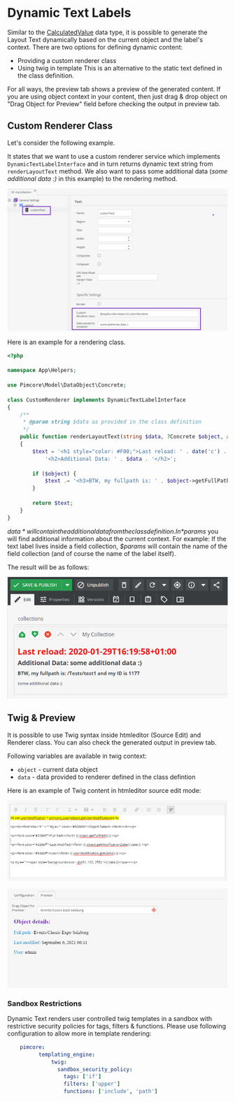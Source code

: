 # Dynamic Text Labels

Similar to the [CalculatedValue](../../../05_Objects/01_Object_Classes/01_Data_Types/10_Calculated_Value_Type.md) data type,
it is possible to generate the Layout Text dynamically based on the current object and the label's context. There are two options for defining dynamic content: 
- Providing a custom renderer class
- Using twig in template
This is an alternative to the static text defined in the class definition.

For all ways, the preview tab shows a preview of the generated content. If you are using object context in your content, then just drag & drop object on "Drag Object for Preview" field before checking the output in preview tab.


## Custom Renderer Class

Let's consider the following example.

It states that we want to use a custom renderer service which implements `DynamicTextLabelInterface` and in turn returns dynamic text string from `renderLayoutText` method. We also want to pass some additional data (*some additional data :)* in this example) to the rendering method.

![Class Definition](../../../img/dynamic_textlabel_1.png)

Here is an example for a rendering class.

```php
<?php

namespace App\Helpers;

use Pimcore\Model\DataObject\Concrete;

class CustomRenderer implements DynamicTextLabelInterface
{
    /**
     * @param string $data as provided in the class definition
     */
    public function renderLayoutText(string $data, ?Concrete $object, array $params): string
    {
        $text = '<h1 style="color: #F00;">Last reload: ' . date('c') . '</h1>' .
            '<h2>Additional Data: ' . $data . '</h2>';

        if ($object) {
            $text .= '<h3>BTW, my fullpath is: ' . $object->getFullPath() . ' and my ID is ' . $object->getId() . '</h3>';
        }

        return $text;
    }
}
```

*$data* will contain the additional data from the class definition. In *$params* you will find additional information about the current context.
For example: If the text label lives inside a field collection, *$params* will contain the name of the field collection (and of course the name of the label itself).

The result will be as follows:

![Editmode](../../../img/dynamic_textlabel_2.png)

## Twig & Preview
It is possible to use Twig syntax inside htmleditor (Source Edit) and Renderer class. You can also check the generated output in preview tab.

Following variables are available in twig context: 
- `object` - current data object
- `data` - data provided to renderer defined in the class defintion

Here is an example of Twig content in htmleditor source edit mode:

![Template Class Definition](../../../img/dynamic_textlabel_3.png)

![Template editmode](../../../img/dynamic_textlabel_4.png)

### Sandbox Restrictions
Dynamic Text renders user controlled twig templates in a sandbox with restrictive
security policies for tags, filters & functions. Please use following configuration to allow more in template rendering:

```yaml
    pimcore:
          templating_engine:
              twig:
                sandbox_security_policy:
                  tags: ['if']
                  filters: ['upper']
                  functions: ['include', 'path']
```
